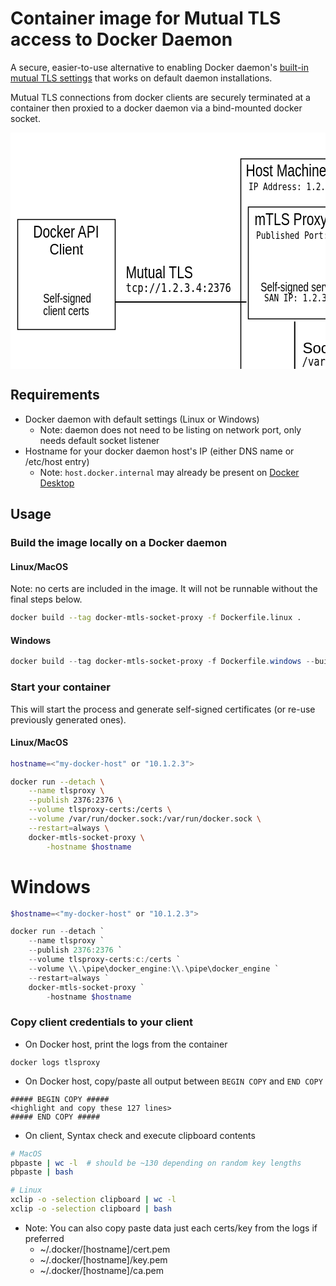 # Container image for Mutual TLS access to Docker Daemon
A secure, easier-to-use alternative to enabling Docker daemon's [built-in mutual TLS settings](https://docs.docker.com/engine/security/https) that works on default daemon installations.

Mutual TLS connections from docker clients are securely terminated at a container then proxied to a docker daemon via a bind-mounted docker socket. 

<svg width="800" height="600" xmlns="http://www.w3.org/2000/svg" xmlns:svg="http://www.w3.org/2000/svg">
 <!-- Created with Method Draw - http://github.com/duopixel/Method-Draw/ -->
 <title>Docker mTLS Socket Proxy</title>

 <g>
  <title>background</title>
  <rect fill="#fff" id="canvas_background" height="602" width="802" y="-1" x="-1"/>
  <g display="none" id="canvasGrid">
   <rect fill="url(#gridpattern)" stroke-width="0" y="0" x="0" height="100%" width="100%" id="svg_2"/>
  </g>
 </g>
 <g>
  <title>Layer 1</title>
  <rect stroke="#000" id="svg_4" height="478.999993" width="348.99999" y="42" x="368.5" stroke-width="1.5" fill="#fff"/>
  <rect stroke="#000" id="svg_5" height="178.999981" width="252" y="119.000005" x="380.5" stroke-width="1.5" fill="#fff"/>
  <rect stroke="#000" id="svg_3" height="176.000001" width="156.000003" y="139" x="11.499997" stroke-width="1.5" fill="#fff"/>
  <text fill="#000000" stroke-width="0" x="61.177312" y="160.034936" id="svg_7" font-size="24" font-family="Helvetica, Arial, sans-serif" text-anchor="start" xml:space="preserve" transform="matrix(0.8785678744316101,0,0,0.9850172083184621,8.803829103708267,37.49226214475733) " stroke="#000">Client</text>
  <text fill="#000000" stroke-width="0" x="31.170702" y="149.721298" id="svg_9" font-size="24" font-family="Helvetica, Arial, sans-serif" text-anchor="start" xml:space="preserve" transform="matrix(0.8785678744316101,0,0,1.1151290472049373,8.803829103708267,0.7960808425827112) " stroke="#000">Docker API</text>
  <rect stroke="#000" id="svg_1" height="81.999993" width="147" y="395" x="395.5" stroke-width="1.5" fill="#fff"/>
  <text id="svg_6" fill="#000000" stroke-width="0" x="481.544932" y="402.640248" font-size="24" font-family="Helvetica, Arial, sans-serif" text-anchor="start" xml:space="preserve" transform="matrix(0.8785678744316101,0,0,1.1151290472049373,8.803829103708267,0.7960808425827112) " stroke="#000">daemon</text>
  <text id="svg_8" fill="#000000" stroke-width="0" x="486.889883" y="379.862226" font-size="24" font-family="Helvetica, Arial, sans-serif" text-anchor="start" xml:space="preserve" transform="matrix(0.8785678744316101,0,0,1.1151290472049373,8.803829103708267,0.7960808425827112) " stroke="#000">Docker</text>
  <line stroke="#000" id="svg_12" y2="271" x2="377.517797" y1="271" x1="167" stroke-linecap="null" stroke-linejoin="null" stroke-dasharray="null" stroke-width="2" fill="none"/>
  <line stroke="#000" transform="rotate(-90 454.75891113281256,353) " id="svg_13" y2="353" x2="505.517815" y1="353" x1="404" stroke-linecap="null" stroke-linejoin="null" stroke-dasharray="null" stroke-width="2" fill="none"/>
  <text id="svg_17" fill="#000000" stroke-width="0" x="467.524251" y="352.637864" font-size="24" font-family="Helvetica, Arial, sans-serif" text-anchor="start" xml:space="preserve" stroke="#000">Socket/Named Pipe</text>
  <text id="svg_18" fill="#000000" stroke-width="0" x="567.703218" y="310.811921" font-size="24" font-family="Monospace" text-anchor="start" xml:space="preserve" transform="matrix(0.647950416074142,0,0,0.8224160604327283,98.72491743921222,117.31412103977554) " stroke="#000">/var/run/docker.sock</text>
  <text id="svg_19" fill="#000000" stroke-width="0" x="200.059455" y="208.581601" font-size="24" font-family="Helvetica, Arial, sans-serif" text-anchor="start" xml:space="preserve" transform="matrix(0.8785678744316101,0,0,1.1151290472049373,8.803829103708267,0.7960808425827112) " stroke="#000">Mutual TLS</text>
  <text id="svg_20" fill="#000000" stroke-width="0" x="567.703218" y="310.811921" font-size="24" font-family="Monospace" text-anchor="start" xml:space="preserve" transform="matrix(0.647950416074142,0,0,0.8224160604327281,-183.2750825607879,-0.6858789602244697) " stroke="#000">tcp://1.2.3.4:2376</text>
  <text id="svg_21" fill="#000000" stroke-width="0" x="434.531948" y="132.357239" font-size="24" font-family="Helvetica, Arial, sans-serif" text-anchor="start" xml:space="preserve" transform="matrix(0.8785678744316101,0,0,1.1151290472049373,8.803829103708267,0.7960808425827112) " stroke="#000">mTLS Proxy Container</text>
  <text id="svg_23" fill="#000000" stroke-width="0" x="68.076219" y="251.170951" font-size="24" font-family="Helvetica, Arial, sans-serif" text-anchor="start" xml:space="preserve" transform="matrix(0.6382691699593116,0,0,0.8101280641720278,8.914760102167799,68.76722566594626) " stroke="#000">Self-signed</text>
  <text id="svg_24" fill="#000000" stroke-width="0" x="68.082835" y="275.858406" font-size="24" font-family="Helvetica, Arial, sans-serif" text-anchor="start" xml:space="preserve" transform="matrix(0.6382691699593116,0,0,0.8101280641720278,8.914760102167799,68.76722566594626) " stroke="#000">client certs</text>
  <text id="svg_25" fill="#000000" stroke-width="0" x="613.300736" y="228.952241" font-size="24" font-family="Helvetica, Arial, sans-serif" text-anchor="start" xml:space="preserve" transform="matrix(0.6382691699593116,0,0,0.8101280641720278,8.914760102167799,68.76722566594626) " stroke="#000">Self-signed server certs</text>
  <text id="svg_27" fill="#000000" stroke-width="0" x="567.703218" y="319.689602" font-size="24" font-family="Monospace" text-anchor="start" xml:space="preserve" transform="matrix(0.5324783097654483,0,0,0.6758521993650036,103.7441584058656,54.163922754366226) " stroke="#000">SAN IP: 1.2.3.4</text>
  <text id="svg_28" fill="#000000" stroke-width="0" x="418.596924" y="62.410177" font-size="24" font-family="Helvetica, Arial, sans-serif" text-anchor="start" xml:space="preserve" transform="matrix(0.8785678744316101,0,0,1.1151290472049373,8.803829103708267,0.7960808425827112) " stroke="#000">Host Machine</text>
  <text id="svg_29" fill="#000000" stroke-width="0" x="520.752949" y="56.318409" font-size="24" font-family="Monospace" text-anchor="start" xml:space="preserve" transform="matrix(0.5324783097654483,0,0,0.6758521993650036,103.7441584058656,54.163922754366226) " stroke="#000">IP Address: 1.2.3.4</text>
  <text style="cursor: move;" id="svg_30" fill="#000000" stroke-width="0" x="543.289078" y="171.728258" font-size="24" font-family="Monospace" text-anchor="start" xml:space="preserve" transform="matrix(0.5324783097654483,0,0,0.6758521993650036,103.7441584058656,54.163922754366226) " stroke="#000">Published Port: 2376</text>
 </g>
</svg>

## Requirements
* Docker daemon with default settings (Linux or Windows)
  * Note: daemon does not need to be listing on network port, only needs default socket listener
* Hostname for your docker daemon host's IP (either DNS name or /etc/host entry)
  * Note: `host.docker.internal` may already be present on [Docker Desktop](https://docs.docker.com/docker-for-mac/networking/#use-cases-and-workarounds) 

## Usage

### Build the image locally on a Docker daemon
#### Linux/MacOS
Note: no certs are included in the image. It will not be runnable without the final steps below.

```bash
docker build --tag docker-mtls-socket-proxy -f Dockerfile.linux .
```
  
#### Windows
```powershell
docker build --tag docker-mtls-socket-proxy -f Dockerfile.windows --build-arg os_tag=1809 .
```

### Start your container
This will start the process and generate self-signed certificates (or re-use previously generated ones). 

#### Linux/MacOS
```bash
hostname=<"my-docker-host" or "10.1.2.3">

docker run --detach \
    --name tlsproxy \
    --publish 2376:2376 \
    --volume tlsproxy-certs:/certs \
    --volume /var/run/docker.sock:/var/run/docker.sock \
    --restart=always \
    docker-mtls-socket-proxy \
        -hostname $hostname
```

# Windows
```powershell
$hostname=<"my-docker-host" or "10.1.2.3">

docker run --detach `
    --name tlsproxy `
    --publish 2376:2376 `
    --volume tlsproxy-certs:c:/certs `
    --volume \\.\pipe\docker_engine:\\.\pipe\docker_engine `
    --restart=always `
    docker-mtls-socket-proxy `
        -hostname $hostname
```

### Copy client credentials to your client

* On Docker host, print the logs from the container
```
docker logs tlsproxy
```

* On Docker host, copy/paste all output between `BEGIN COPY` and `END COPY`

```
##### BEGIN COPY #####
<highlight and copy these 127 lines>
##### END COPY #####
```

* On client, Syntax check and execute clipboard contents
    
```bash
# MacOS 
pbpaste | wc -l  # should be ~130 depending on random key lengths
pbpaste | bash

# Linux
xclip -o -selection clipboard | wc -l
xclip -o -selection clipboard | bash
```

  * Note: You can also copy paste data just each certs/key from the logs if preferred
    * ~/.docker/[hostname]/cert.pem
    * ~/.docker/[hostname]/key.pem
    * ~/.docker/[hostname]/ca.pem

    
